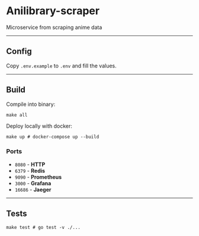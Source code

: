 # Anilibrary-scraper

Microservice from scraping anime data

---

## Config

Copy `.env.example` to `.env` and fill the values.

---

## Build
Compile into binary:

```shell
make all
```

Deploy locally with docker:

```shell
make up # docker-compose up --build
```

### Ports

* `8080` - **HTTP**
* `6379` - **Redis**
* `9090` - **Prometheus** 
* `3000` - **Grafana**
* `16686` - **Jaeger**

---

## Tests

```shell
make test # go test -v ./...
```
